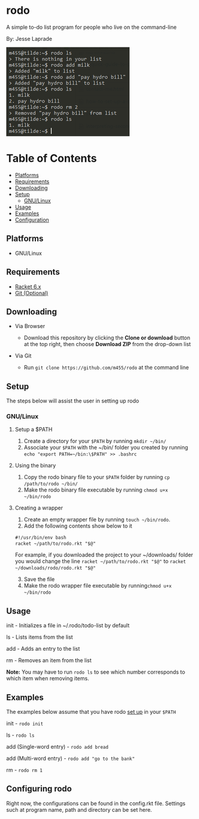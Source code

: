 # rodo

A simple to-do list program for people who live on the command-line

By: Jesse Laprade

![](screenshot.png)

# Table of Contents

* [Platforms](https://github.com/m455/rodo#platforms)
* [Requirements](https://github.com/m455/rodo#requirements)
* [Downloading](https://github.com/m455/rodo#downloading)
* [Setup](https://github.com/m455/rodo#setup)
	* [GNU/Linux](https://github.com/m455/rodo#gnulinux)
* [Usage](https://github.com/m455/rodo#usage)
* [Examples](https://github.com/m455/rodo#examples)
* [Configuration](https://github.com/m455/rodo#configuring-rodo)

## Platforms

* GNU/Linux

## Requirements

* [Racket 6.x](https://racket-lang.org/)
* [Git (Optional)](https://git-scm.com/)

## Downloading

* Via Browser
	* Download this repository by clicking the **Clone or download** button at the top right, then choose **Download ZIP** from the drop-down list

* Via Git
	* Run `git clone https://github.com/m455/rodo` at the command line

## Setup

The steps below will assist the user in setting up rodo

### GNU/Linux

1. Setup a $PATH
	1. Create a directory for your `$PATH` by running `mkdir ~/bin/`
	2. Associate your `$PATH` with the ~/bin/ folder you created by running `echo "export PATH=~/bin:\$PATH" >> .bashrc`

2. Using the binary
	1. Copy the rodo binary file to your `$PATH` folder by running `cp /path/to/rodo ~/bin/`
	2. Make the rodo binary file executable by running `chmod u+x ~/bin/rodo`

3. Creating a wrapper
	1. Create an empty wrapper file by running `touch ~/bin/rodo`. 
	2. Add the following contents show below to it
	```
	#!/usr/bin/env bash
	racket ~/path/to/rodo.rkt "$@"
	```
	For example, if you downloaded the project to your ~/downloads/ folder you would change the line `racket ~/path/to/rodo.rkt "$@"` to `racket ~/downloads/rodo/rodo.rkt "$@"`
	
	3. Save the file
	4. Make the rodo wrapper file executable by running`chmod u+x ~/bin/rodo`

## Usage

init - Initializes a file in ~/.rodo/todo-list by default

ls - Lists items from the list

add - Adds an entry to the list

rm - Removes an item from the list

**Note:** You may have to run `rodo ls` to see which number corresponds to which item when removing items.

## Examples

The examples below assume that you have rodo [set up](https://github.com/m455/rodo#setup-a-path) in your `$PATH`

init - `rodo init`

ls - `rodo ls`

add (Single-word entry) - `rodo add bread`

add (Multi-word entry) - `rodo add "go to the bank"`

rm - `rodo rm 1`

## Configuring rodo

Right now, the configurations can be found in the config.rkt file. Settings such at program name, path and directory can be set here.

